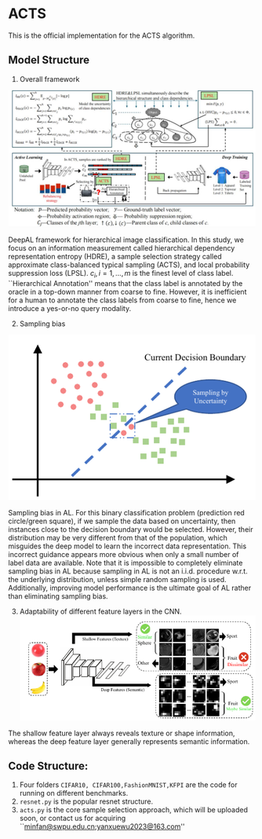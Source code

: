 # ACTS

This is the official implementation for the ACTS algorithm. 

## Model Structure

1. Overall framework

![alt text](https://github.com/FanSmale/ACTS/blob/main/framework.jpg)

DeepAL framework for hierarchical image classification. In this study, we focus on an information measurement called hierarchical dependency representation entropy (HDRE), a sample selection strategy called approximate class-balanced typical sampling (ACTS), and local probability suppression loss (LPSL). $c_i, i=1, \dots, m$ is the finest level of class label. ``Hierarchical Annotation'' means that the class label is annotated by the oracle in a top-down manner from coarse to fine. However, it is inefficient for a human to annotate the class labels from coarse to fine, hence we introduce a yes-or-no query modality.

2. Sampling bias
   
![alt text](https://github.com/FanSmale/ACTS/blob/main/samplingbias.png)

Sampling bias in AL. For this binary classification problem (prediction red circle/green square), if we sample the data based on uncertainty, then instances close to the decision boundary would be selected. However, their distribution may be very different from that of the population, which misguides the deep model to learn the incorrect data representation. This incorrect guidance appears more obvious when only a small number of label data are available. Note that it is impossible to completely eliminate sampling bias in AL because sampling in AL is not an i.i.d. procedure w.r.t. the underlying distribution, unless simple random sampling is used. Additionally, improving model performance is the ultimate goal of AL rather than eliminating sampling bias.

3. Adaptability of different feature layers in the CNN.
![alt text](https://github.com/FanSmale/ACTS/blob/main/adaptability.png)

The shallow feature layer always reveals texture or shape information, whereas the deep feature layer generally represents semantic information.

## Code Structure:
1. Four folders `CIFAR10, CIFAR100,FashionMNIST,KFPI` are the code for running on different benchmarks.
2. `resnet.py` is the popular resnet structure.
3. `acts.py` is the core sample selection approach, which will be uploaded soon, or contact us for acquiring ``minfan@swpu.edu.cn;yanxuewu2023@163.com''
